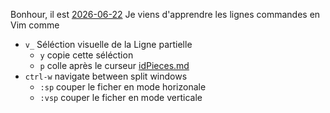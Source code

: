 Bonhour, il est [2026-06-22](2026-06-22)
Je viens d'apprendre les lignes commandes en Vim comme
- `v_` Séléction visuelle de la Ligne partielle
	- `y` copie cette séléction
	- `p` colle après le curseur
[idPieces.md](idPieces.md)
- `ctrl-w` navigate between split windows
	- `:sp` couper le ficher en mode horizonale
	- `:vsp` couper le ficher en mode verticale

